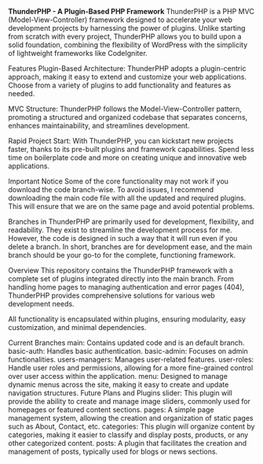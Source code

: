 <b>ThunderPHP - A Plugin-Based PHP Framework</b>
ThunderPHP is a PHP MVC (Model-View-Controller) framework designed to accelerate your web development projects by harnessing the power of plugins. Unlike starting from scratch with every project, ThunderPHP allows you to build upon a solid foundation, combining the flexibility of WordPress with the simplicity of lightweight frameworks like CodeIgniter.

Features
Plugin-Based Architecture: ThunderPHP adopts a plugin-centric approach, making it easy to extend and customize your web applications. Choose from a variety of plugins to add functionality and features as needed.

MVC Structure: ThunderPHP follows the Model-View-Controller pattern, promoting a structured and organized codebase that separates concerns, enhances maintainability, and streamlines development.

Rapid Project Start: With ThunderPHP, you can kickstart new projects faster, thanks to its pre-built plugins and framework capabilities. Spend less time on boilerplate code and more on creating unique and innovative web applications.

Important Notice
Some of the core functionality may not work if you download the code branch-wise. To avoid issues, I recommend downloading the main code file with all the updated and required plugins. This will ensure that we are on the same page and avoid potential problems.

Branches in ThunderPHP are primarily used for development, flexibility, and readability. They exist to streamline the development process for me. However, the code is designed in such a way that it will run even if you delete a branch. In short, branches are for development ease, and the main branch should be your go-to for the complete, functioning framework.

Overview
This repository contains the ThunderPHP framework with a complete set of plugins integrated directly into the main branch. From handling home pages to managing authentication and error pages (404), ThunderPHP provides comprehensive solutions for various web development needs.

All functionality is encapsulated within plugins, ensuring modularity, easy customization, and minimal dependencies.

Current Branches
main: Contains updated code and is an default branch.
basic-auth: Handles basic authentication.
basic-admin: Focuses on admin functionalities.
users-managers: Manages user-related features.
user-roles: Handle user roles and permissions, allowing for a more fine-grained control over user access within the application.
menu: Designed to manage dynamic menus across the site, making it easy to create and update navigation structures.
Future Plans and Plugins
slider: This plugin will provide the ability to create and manage image sliders, commonly used for homepages or featured content sections.
pages: A simple page management system, allowing the creation and organization of static pages such as About, Contact, etc.
categories: This plugin will organize content by categories, making it easier to classify and display posts, products, or any other categorized content.
posts: A plugin that facilitates the creation and management of posts, typically used for blogs or news sections.
